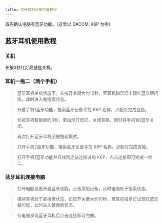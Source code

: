 ```yaml
---
title: 蓝牙耳机连接电脑教程
---
```


首先确认电脑有蓝牙功能。（这里以 DACOM_K6P 为例）

## 蓝牙耳机使用教程

### 关机

长按3秒红灯亮就是关机。

### 耳机一拖二（两个手机）

> 蓝牙耳机关机状态下，长按开关键大约10秒，至耳机指示灯出现红蓝交替闪烁，此时进入被搜索状态。

> 开启手机1蓝牙功能，搜索蓝牙设备寻找 K6P 名称，点配对完成连接。

> 长按耳机智能键约3秒，至指示灯熄灭，关闭耳机。同时将手机1的蓝牙关闭。

> 再次打开蓝牙耳机至被搜索模式。

> 打开手机2蓝牙功能，搜索蓝牙设备寻找 K6P 名称，点配对完成连接。

> 打开手机1蓝牙功能并且找到之前连接过的 K6P，点击连接即可完成一推二。

### 蓝牙耳机连接电脑

> 打开电脑设置开启蓝牙功能，点击添加设备，此时电脑处于搜索状态。

> 保持耳机处于被搜索状态，长按开关键大约10秒，至耳机指示灯出现红蓝交替闪烁，此时进入被搜索状态。

> 待电脑发现蓝牙耳机后点击连接即可完成。
